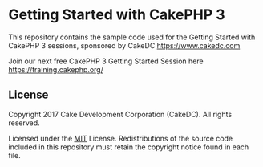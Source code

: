 # Getting Started with CakePHP 3

This repository contains the sample code used for the Getting Started with CakePHP 3 sessions, sponsored by CakeDC https://www.cakedc.com

Join our next free CakePHP 3 Getting Started Session here https://training.cakephp.org/

License
-------

Copyright 2017 Cake Development Corporation (CakeDC). All rights reserved.

Licensed under the [MIT](http://www.opensource.org/licenses/mit-license.php) License. Redistributions of the source code included in this repository must retain the copyright notice found in each file.
